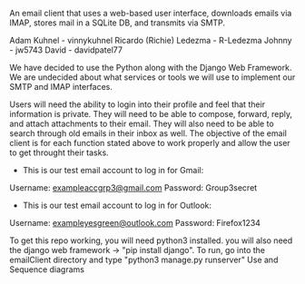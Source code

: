 An email client that uses a web-based user interface, downloads emails via IMAP, stores mail in a SQLite DB, and transmits via SMTP.

Adam Kuhnel - vinnykuhnel Ricardo (Richie) Ledezma - R-Ledezma Johnny - jw5743 David - davidpatel77

We have decided to use the Python along with the Django Web Framework. We are undecided about what services or tools we will use to implement our SMTP and IMAP interfaces.

Users will need the ability to login into their profile and feel that their information is private. They will need to be able to compose, forward, reply, and attach attachments to their email. They will also need to be able to search through old emails in their inbox as well. The objective of the email client is for each function stated above to work properly and allow the user to get throught their tasks.

- This is our test email account to log in for Gmail:

Username: exampleaccgrp3@gmail.com
Password: Group3secret

- This is our test email account to log in for Outlook:

Username: exampleyesgreen@outlook.com
Password: Firefox1234




To get this repo working, you will need python3 installed.
you will also need the django web framework -> "pip install django".
To run, go into the emailClient directory and type "python3 manage.py runserver"
Use and Sequence diagrams
